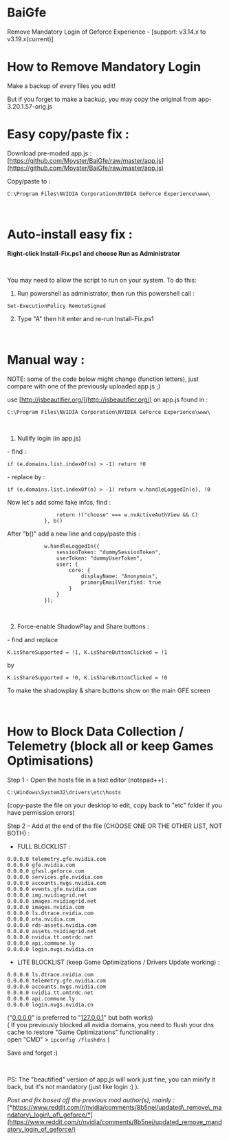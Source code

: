 # BaiGfe
Remove Mandatory Login of Geforce Experience - [support: v3.14.x to v3.19.x(current)]
# How to Remove Mandatory Login  

Make a backup of every files you edit!

But if you forget to make a backup, you may copy the original from app-3.20.1.57-orig.js

# Easy copy/paste fix :  

Download pre-moded app.js : [https://github.com/Moyster/BaiGfe/raw/master/app.js](https://github.com/Moyster/BaiGfe/raw/master/app.js)

Copy/paste to :

    C:\Program Files\NVIDIA Corporation\NVIDIA GeForce Experience\www\

&#x200B;

# Auto-install easy fix :

**Right-click Install-Fix.ps1 and choose Run as Administrator**

&#x200B;

You may need to allow the script to run on your system. To do this: 

1. Run powershell as administrator, then run this powershell call : 
```
Set-ExecutionPolicy RemoteSigned
```
 2. Type "A" then hit enter and re-run Install-Fix.ps1

&#x200B;

# Manual way :  
NOTE: some of the code below might change (function letters), just compare with one of the previously uploaded app.js ;)  

use [http://jsbeautifier.org/](http://jsbeautifier.org/) on app.js found in :  

    C:\Program Files\NVIDIA Corporation\NVIDIA GeForce Experience\www\

&#x200B;

1. Nullify login (in app.js)  

\- find :  

    if (e.domains.list.indexOf(n) > -1) return !0

\- replace by :  

    if (e.domains.list.indexOf(n) > -1) return w.handleLoggedIn(e), !0

Now let's add some fake infos, find :  

                    return !("choose" === w.nvActiveAuthView && C)
                }, b()

After "b()" add a new line and copy/paste this : 

                w.handleLoggedIn({
                    sessionToken: "dummySessionToken",
                    userToken: "dummyUserToken",
                    user: {
                        core: {
                            displayName: "Anonymous",
                            primaryEmailVerified: true
                        }
                    }
                });

&#x200B;

2. Force-enable ShadowPlay and Share buttons :

\-  find and replace

    K.isShareSupported = !1, K.isShareButtonClicked = !1

by

    K.isShareSupported = !0, K.isShareButtonClicked = !0

To make the shadowplay & share buttons show on the main GFE screen

&#x200B;

# How to Block Data Collection / Telemetry (block all or keep Games Optimisations)

Step 1 - Open the hosts file in a text editor (notepad++) :

    C:\Windows\System32\drivers\etc\hosts 

(copy-paste the file on your desktop to edit, copy back to "etc" folder if you have permission errors)

Step 2 - Add at the end of the file (CHOOSE ONE OR THE OTHER LIST, NOT BOTH) :
- FULL BLOCKLIST :

`0.0.0.0 telemetry.gfe.nvidia.com`  
`0.0.0.0 gfe.nvidia.com`  
`0.0.0.0 gfwsl.geforce.com`  
`0.0.0.0 services.gfe.nvidia.com`  
`0.0.0.0 accounts.nvgs.nvidia.com`  
`0.0.0.0 events.gfe.nvidia.com`  
`0.0.0.0 img.nvidiagrid.net`  
`0.0.0.0 images.nvidiagrid.net`  
`0.0.0.0 images.nvidia.com`  
`0.0.0.0 ls.dtrace.nvidia.com`  
`0.0.0.0 ota.nvidia.com`  
`0.0.0.0 rds-assets.nvidia.com`  
`0.0.0.0 assets.nvidiagrid.net`  
`0.0.0.0 nvidia.tt.omtrdc.net`  
`0.0.0.0 api.commune.ly`  
`0.0.0.0 login.nvgs.nvidia.cn`  

- LITE BLOCKLIST (keep Game Optimizations / Drivers Update working) :  

`0.0.0.0 ls.dtrace.nvidia.com`  
`0.0.0.0 telemetry.gfe.nvidia.com`  
`0.0.0.0 accounts.nvgs.nvidia.com`  
`0.0.0.0 nvidia.tt.omtrdc.net`  
`0.0.0.0 api.commune.ly`  
`0.0.0.0 login.nvgs.nvidia.cn`  

("[0.0.0.0](https://0.0.0.0)" is preferred to "[127.0.0.1](https://127.0.0.1)" but both works)  
( If you previously blocked all nvidia domains, you need to flush your dns cache to restore "Game Optimizations" functionality :  
open "CMD" > `ipconfig /flushdns` )

Save and forget :)  

&#x200B;

PS: The "beautified" version of app.js will work just fine, you can minify it back, but it's not mandatory (just like login :) ).

*Post and fix based off the previous mod author(s), mainly :* [*https://www.reddit.com/r/nvidia/comments/8b5nej/updated\_remove\_mandatory\_login\_of\_geforce/*](https://www.reddit.com/r/nvidia/comments/8b5nej/updated_remove_mandatory_login_of_geforce/)
